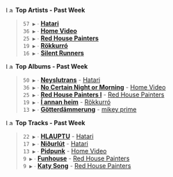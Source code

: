<!--START_LASTFM_ARTISTS:{"period": "7day", "rows": 5}-->
<a href="https://last.fm" target="_blank"><img src="https://user-images.githubusercontent.com/17434202/215290617-e793598d-d7c9-428f-9975-156db1ba89cc.svg" alt="Last.fm Logo" width="18" height="13"/></a> **Top Artists - Past Week**

> `57 ▶️` ∙ **[Hatari](https://www.last.fm/music/Hatari)**<br/>
> `36 ▶️` ∙ **[Home Video](https://www.last.fm/music/Home+Video)**<br/>
> `25 ▶️` ∙ **[Red House Painters](https://www.last.fm/music/Red+House+Painters)**<br/>
> `19 ▶️` ∙ **[Rökkurró](https://www.last.fm/music/R%C3%B6kkurr%C3%B3)**<br/>
> `16 ▶️` ∙ **[Silent Runners](https://www.last.fm/music/Silent+Runners)**<br/>
<!--END_LASTFM_ARTISTS-->

<!--START_LASTFM_ALBUMS:{"period": "7day", "rows": 5}-->
<a href="https://last.fm" target="_blank"><img src="https://user-images.githubusercontent.com/17434202/215290617-e793598d-d7c9-428f-9975-156db1ba89cc.svg" alt="Last.fm Logo" width="18" height="13"/></a> **Top Albums - Past Week**

> `50 ▶️` ∙ **[Neyslutrans](https://www.last.fm/music/Hatari/Neyslutrans)** - [Hatari](https://www.last.fm/music/Hatari)<br/>
> `36 ▶️` ∙ **[No Certain Night or Morning](https://www.last.fm/music/Home+Video/No+Certain+Night+or+Morning)** - [Home Video](https://www.last.fm/music/Home+Video)<br/>
> `25 ▶️` ∙ **[Red House Painters I](https://www.last.fm/music/Red+House+Painters/Red+House+Painters+I)** - [Red House Painters](https://www.last.fm/music/Red+House+Painters)<br/>
> `19 ▶️` ∙ **[Í annan heim](https://www.last.fm/music/R%C3%B6kkurr%C3%B3/%C3%8D+annan+heim)** - [Rökkurró](https://www.last.fm/music/R%C3%B6kkurr%C3%B3)<br/>
> `13 ▶️` ∙ **[Götterdämmerung](https://www.last.fm/music/mikey+prime/G%C3%B6tterd%C3%A4mmerung)** - [mikey prime](https://www.last.fm/music/mikey+prime)<br/>
<!--END_LASTFM_ALBUMS-->

<!--START_LASTFM_TRACKS:{"period": "7day", "rows": 5}-->
<a href="https://last.fm" target="_blank"><img src="https://user-images.githubusercontent.com/17434202/215290617-e793598d-d7c9-428f-9975-156db1ba89cc.svg" alt="Last.fm Logo" width="18" height="13"/></a> **Top Tracks - Past Week**

> `22 ▶️` ∙ **[HLAUPTU](https://www.last.fm/music/Hatari/_/HLAUPTU)** - [Hatari](https://www.last.fm/music/Hatari)<br/>
> `17 ▶️` ∙ **[Niðurlút](https://www.last.fm/music/Hatari/_/Ni%C3%B0url%C3%BAt)** - [Hatari](https://www.last.fm/music/Hatari)<br/>
> `13 ▶️` ∙ **[Pidpunk](https://www.last.fm/music/Home+Video/_/Pidpunk)** - [Home Video](https://www.last.fm/music/Home+Video)<br/>
> `9 ▶️` ∙ **[Funhouse](https://www.last.fm/music/Red+House+Painters/_/Funhouse)** - [Red House Painters](https://www.last.fm/music/Red+House+Painters)<br/>
> `9 ▶️` ∙ **[Katy Song](https://www.last.fm/music/Red+House+Painters/_/Katy+Song)** - [Red House Painters](https://www.last.fm/music/Red+House+Painters)<br/>
<!--END_LASTFM_TRACKS-->
